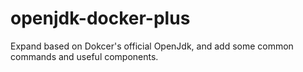 # openjdk-docker-plus
Expand based on Dokcer's official OpenJdk, and add some common commands and useful components.
